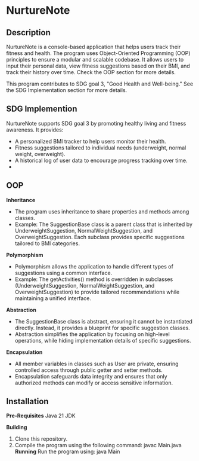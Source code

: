 # **NurtureNote**
## **Description**
NurtureNote is a console-based application that helps users track their fitness and health. The program uses Object-Oriented Programming (OOP) principles to ensure a modular and scalable codebase. It allows users to input their personal data, view fitness suggestions based on their BMI, and track their history over time. Check the OOP section for more details.

This program contributes to SDG goal 3, "Good Health and Well-being." See the SDG Implementation section for more details.


## **SDG Implemention**
NurtureNote supports SDG goal 3 by promoting healthy living and fitness awareness. It provides:

  - A personalized BMI tracker to help users monitor their health.
  - Fitness suggestions tailored to individual needs (underweight, normal weight, overweight).
  - A historical log of user data to encourage progress tracking over time.
  - 
## **OOP**
**Inheritance**
- The program uses inheritance to share properties and methods among classes.
- Example: The SuggestionBase class is a parent class that is inherited by UnderweightSuggestion, NormalWeightSuggestion, and OverweightSuggestion. Each subclass provides specific suggestions tailored to BMI categories.

**Polymorphism**
- Polymorphism allows the application to handle different types of suggestions using a common interface.
- Example: The getActivities() method is overridden in subclasses (UnderweightSuggestion, NormalWeightSuggestion, and OverweightSuggestion) to provide tailored recommendations while maintaining a unified interface.

**Abstraction**
- The SuggestionBase class is abstract, ensuring it cannot be instantiated directly. Instead, it provides a blueprint for specific suggestion classes.
- Abstraction simplifies the application by focusing on high-level operations, while hiding implementation details of specific suggestions.

**Encapsulation**
- All member variables in classes such as User are private, ensuring controlled access through public getter and setter methods.
- Encapsulation safeguards data integrity and ensures that only authorized methods can modify or access sensitive information.

## **Installation**
**Pre-Requisites**
Java 21 JDK

**Building**
1. Clone this repository.
2. Compile the program using the following command: javac Main.java
**Running**
Run the program using: java Main
